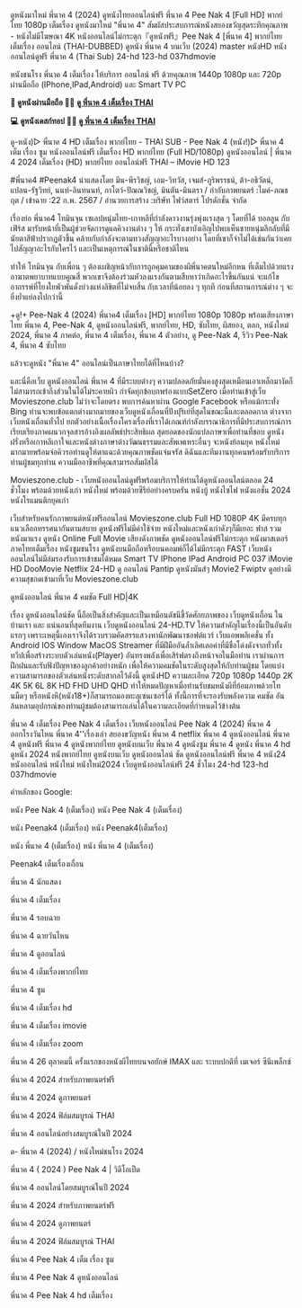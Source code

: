ดูหนังมาใหม่ พี่นาค 4 (2024) ดูหนังไทยออนไลน์ฟรี พี่นาค 4 Pee Nak 4 [Full HD] พากย์ไทย 1080p เต็มเรื่อง ดูหนังมาใหม่ "พี่นาค 4" สัมผัสประสบการณ์หนังสยองขวัญสุดระทึกคุณภาพ - หนังไม่มีโฆษณา 4K หนังออนไลน์ไม่กระตุก『ดูหนังฟรี』Pee Nak 4 [พี่นาค 4] พากย์ไทย เต็มเรื่อง ออนไลน์ (THAI-DUBBED) ดูหนัง พี่นาค 4 บนเว็บ  (2024) master หนังHD หนังออนไลน์ดูฟรี พี่นาค 4 (Thai Sub) 24-hd 123-hd 037hdmovie

หนังชนโรง พี่นาค 4 เต็มเรื่อง ให้บริการ ออนไลน์ ฟรี ด้วยคุณภาพ 1440p 1080p และ 720p ผ่านมือถือ (IPhone,IPad,Android) และ Smart TV PC

**📱 ดูหนังผ่านมือถือ 🤜🤜 [ดู พี่นาค 4 เต็มเรื่อง THAI](https://t.co/IvJ9bCjaG1)**

**💻 ดูหนังเดสก์ทอป  🤜🤜 [ดู พี่นาค 4 เต็มเรื่อง THAI](https://t.co/IvJ9bCjaG1)**

ดู-หนัง)▷ พี่นาค 4 HD เต็มเรื่อง พากย์ไทย - THAI SUB - Pee Nak 4 (หนัง!)▷ พี่นาค 4 เต็ม เรื่อง ซูม หนังออนไลน์ฟรี เต็มเรื่อง HD พากย์ไทย (Full HD/1080p) ดูหนังออนไลน์ | พี่นาค 4 2024 เต็มเรื่อง (HD) พากย์ไทย ออนไลน์ฟรี THAI – iMovie HD 123

#พี่นาค4 #Peenak4 นำแสดงโดย มีน-พีรวิชญ์, เอม-วิทวัส, เจมส์-ภูริพรรธน์, ต้า-อธิวัตน์, แปลน-รัฐวิทย์, นนท์-อินทนนท์, กาโตว์-ปัณณวิชญ์, มินตัน-มินตรา / กำกับภาพยนตร์ :ไมค์-ภณธฤต / เข้าฉาย :22 ก.พ. 2567 / อำนวยการสร้าง :บริษัท ไฟว์สตาร์ โปรดักชั่น จำกัด

เรื่องย่อ พี่นาค4 โทมินจุน เซเลปหนุ่มไทย-เกาหลีที่กำลังดาวงานรุ่งพุ่งแรงสุด ๆ โดยที่ได้ บอลลูน กับ เฟิร์ส มารับหน้าที่เป็นผู้ช่วยจัดการดูแลคิวงานต่าง ๆ ให้ กระทั่งเขาบังเอิญไปพบเห็นชายหนุ่มลึกลับที่มีนัยตาสีฟ้าปรากฏตัวขึ้น คล้ายกับกำลังจะตามทวงสัญญาอะไรบางอย่าง โดยที่เขาก็จำไม่ได้เช่นกันว่าเคยไปสัญญาอะไรกับใครไว้ และเป็นเหตุการณ์ในชาตินี้หรือชาติไหน

ทำให้ โทมินจุน กับเพื่อน ๆ ต้องเผชิญหน้ากับการถูกคุมคามของผีพี่นาคตนใหม่อีกหน ที่เต็มไปด้วยแรงอาฆาตพยาบาทแบบคูณสี่ พวกเขาจึงต้องร่วมหัวลงแรงกันตามสืบหาว่าเกิดอะไรขึ้นกันแน่ จะแก้ไขอาถรรพ์ที่โยงใยพัวพันดั่งบ่วงแห่งลิขิตที่ไม่จบสิ้น กับเวลาที่น้อยลง ๆ ทุกที ก่อนที่สถานการณ์ต่าง ๆ จะยิ่งย้ำแย่ลงไปกว่านี้

+ดู!+ Pee-Nak 4 (2024) พี่นาค4 เต็มเรื่อง [HD] พากย์ไทย 1080p 1080p พร้อมเสียงภาษาไทย พี่นาค 4, Pee-Nak 4, ดูหนังออนไลน์ฟรี, พากย์ไทย, HD, ซับไทย, ผีสยอง, ตลก, หนังใหม่ 2024, พี่นาค 4 ภาคต่อ, พี่นาค 4 เต็มเรื่อง, พี่นาค 4 ตัวอย่าง, ดู Pee-Nak 4, รีวิว Pee-Nak 4, พี่นาค 4 ซับไทย

แล้วจะดูหนัง "พี่นาค 4" ออนไลน์เป็นภาษาไทยได้ที่ไหนบ้าง?

และนี่คือเว็บ ดูหนังออนไลน์ พี่นาค 4 ที่มีระบบต่างๆ ความปลอดภัยมั่นคงสูงสุดเหมือนเอาเหล็กมางัดก็ไม่สามารถเข้าถึงส่วนในได้ไม่ระคายผิว กำจัดทุกข้อบกพร่องแบบSetZero เมื่อท่านเข้าสู่เว็บ Movieszone.club ไม่ว่าจะโดยตรง พบการค้นหาผ่าน Google Facebook หรือแม้กระทั่ง Bing ท่านจะพบข้อแตกต่างมากมายของเว็บดูหนังเถื่อนที่ปังปุริเย่ที่สุดในขณะนี้และตลอดกาล ต่างจากเว็บหนังเถื่อนทั่วไป ยกตัวอย่างเนื้อเรื่องโครงเรื่องที่เราได้เกณฑ์กำลังบรรณาธิการที่มีประสบการณ์การเรียบเรียงภาคผนวกจุลสารอ้างอิงผลลัพธ์ประสิทธิผล สุดยอดของนักแปลภาษาเพื่อท่านที่ชอบ ดูหนัง ฝรั่งหรือเกาหลีเกาใจและหนังต่างภาษาต่างวัฒนธรรมและสัพเพเหระอื่นๆ จะหนังย้อนยุค หนังใหม่ มากมายพร้อมจ่อคิวรอท่านดูให้ตาแฉะด้วยคุณภาพชัดแจ่มจรัส ดิฉันและทีมงานทุกคนพร้อมรับบริการท่านผู้ชมทุกท่าน ความมืออาชีพที่คุณสามารถสัมผัสได้

Movieszone.club - เว็บหนังออนไลน์ดูฟรีพร้อมบริการให้ท่านได้ดูหนังออนไลน์ตลอด 24 ชั่วโมง พร้อมด้วยหนังเก่า หนังใหม่ พร้อมด้วยซีรีย์อย่างครบครัน หนังบู้ หนังไซไฟ หนังแอชั่น 2024 หนังโรแมนติกยุคเก่า

เว็บสำหรับคนรักภาพยนต์หนังฟรีออนไลน์  Movieszone.club Full HD 1080P 4K มีครบทุกแนวเลือกทรรศนากันตามสบาย ดูหนังฟรีไม่มีค่าใช้จ่าย หนังใหม่และหนังเก่าดังๆก็มีเยอะ ฟาส รวมหนังมาแรง ดูหนัง Online Full Movie เสียงดังภาพชัด ดูหนังออนไลน์ฟรีไม่กระตุก หนังมาสเตอร์ ภาคไทยเต็มเรื่อง หนังซูมชนโรง ดูหนังบนมือถือหรือบนคอมพ์ก็ได้ไม่มีกระตุก FAST เว็บหนังออนไลน์ไม่มีล่มรองรับการเข้าชมได้หมด Smart TV IPhone IPad Android PC 037 iMovie HD DooMovie Netflix 24-HD ดู ออนไลน์ Pantip ดูหนังมันส์ๆ Movie2 Fwiptv ดูอย่างมีความสุขกดเข้ามาที่เว็บ Movieszone.club

ดูหนังออนไลน์ พี่นาค 4 คมชัด Full HD|4K

เรื่อง ดูหนังออนไลน์ชัด นี้ถือเป็นสิ่งสำคัญและเป็นเหมือนดัชนีชี้วัดศักยภาพของ เว็บดูหนังเถื่อน ในบ้านเรา และ แน่นอนที่สุดทีมงาน เว็บดูหนังออนไลน์ 24-HD.TV ให้ความสำคัญในเรื่องนี้เป็นอันดับแรกๆ เพราะเหตุนี้เองเราจึงได้รวบรวมคัดสรรแสวงหานักพัฒนาซอฟต์แวร์ เว็บแอพพลิเคชั่น ทั้ง Android IOS Window MacOS Streamer ที่มีฝีมืออันล้ำเลิศเลอค่าที่มีชื่อโด่งดังจากทั่วทั้งทวีปเพื่อสร้างระบบตัวเล่นหนัง(Player) อันทรงพลังเพื่อเสิร์ฟตรงถึงหน้าจอในมือท่าน เราผ่านการฝึกฝนและรับฟังปัญหาของลูกค้าอย่างหนัก เพื่อให้ความคมชัดในระดับสูงสุดให้กับท่านผู้ชม โดยแบ่งความสามารถของตัวเล่นหนังระดับสากลไว้ดังนี้ ดูหนังHD ความละเอียด 720p 1080p 1440p 2K 4K 5K 6L 8K HD FHD UHD QHD ทำให้หมดปัญหาเมื่อท่านรับชมหนังผีที่ย้อมภาพด้วยโทนมืดๆ หรือหนังหี(หนัง18+)ก็สามารถมองทะลุเซนเซอร์ได้ ทั้งนี้การที่จะรองรับพลังความ คมชัด อันล้นหลามอุปกรณ์ของท่านผู้ชมต้องสามารถเล่นได้ในความละเอียดที่กำหนดไว้ข้างต้น

พี่นาค 4 เต็มเรื่อง Pee Nak 4 เต็มเรื่อง เว็บหนังออนไลน์ Pee Nak 4 (2024) พี่นาค 4 ออกโรงวันไหน พี่นาค 4''เรื่องเล่า สยองขวัญหนัง พี่นาค 4 netflix พี่นาค 4 ดูหนังออนไลน์ พี่นาค 4 ดูหนังฟรี พี่นาค 4 ดูหนังพากย์ไทย ดูหนังบนเว็บ พี่นาค 4 ดูหนังซูม พี่นาค 4 ดูหนัง พี่นาค 4 hd ดูหนัง 2024 หนังพากย์ไทย ดูหนังบนเว็บ ดูหนังออนไลน์ ชัด ดูหนังออนไลน์ฟรี พี่นาค 4 หนัง24 หนังออนไลน์ หนังใหม่ หนังใหม่2024 เว็บดูหนังออนไลน์ฟรี 24 ชั่วโมง 24-hd 123-hd 037hdmovie 

คำหลักของ Google:

หนัง Pee Nak 4 (เต็มเรื่อง) หนัง Pee Nak 4 (เต็มเรื่อง)

หนัง Peenak4 (เต็มเรื่อง) หนัง Peenak4(เต็มเรื่อง)

หนัง พี่นาค 4 (เต็มเรื่อง) หนัง พี่นาค 4 (เต็มเรื่อง)

Peenak4 เต็มเรื่องเถื่อน

พี่นาค 4 นักแสดง

พี่นาค 4 เต็มเรื่อง

พี่นาค 4 รอบฉาย

พี่นาค 4 ฉายวันไหน

พี่นาค 4 ดูออนไลน์

พี่นาค 4 เต็มเรื่องพากย์ไทย

พี่นาค 4 ซูม

พี่นาค 4 เต็มเรื่อง hd

พี่นาค 4 เต็มเรื่อง imovie

พี่นาค 4 เต็มเรื่อง zoom

พี่นาค 4 26 ตุลาคมนี้ ครั้งแรกของหนังผีไทยบนจอยักษ์ IMAX และ ระบบปกติที่ เมเจอร์ ซีนีเพล็กซ์

พี่นาค 4 2024 สำหรับภาพยนตร์ฟรี

พี่นาค 4 2024 ดูภาพยนตร์

พี่นาค 4 2024 ฟิล์มสมบูรณ์ THAI

พี่นาค 4 ออนไลน์อย่างสมบูรณ์ในปี 2024

ด- พี่นาค 4 (2024) / หนังใหม่ชนโรง 2024

พี่นาค 4 ( 2024 ) Pee Nak 4 | วิดีโอเป็ด

พี่นาค 4 ออนไลน์โดยสมบูรณ์ในปี 2024

พี่นาค 4 2024 สำหรับภาพยนตร์ฟรี

พี่นาค 4 2024 ดูภาพยนตร์

พี่นาค 4 2024 ฟิล์มสมบูรณ์ THAI

พี่นาค 4 Pee Nak 4 เต็ม เรื่อง ซูม

พี่นาค 4 Pee Nak 4 ดูหนังออนไลน์

พี่นาค 4 Pee Nak 4 hd เต็มเรื่อง
